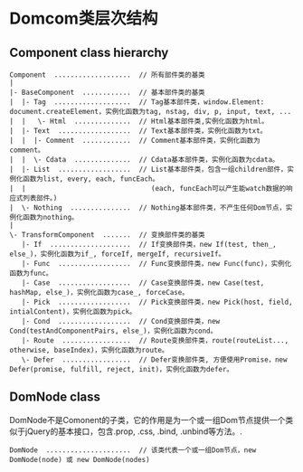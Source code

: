 # Domcom类层次结构

## Component class hierarchy
    Component  ...................  // 所有部件类的基类
    |
    |- BaseComponent  ............  // 基本部件类的基类
    |  |- Tag  ...................  // Tag基本部件类，window.Element: document.createElement，实例化函数为tag, nstag, div, p, input, text, ...
    |  |   \- Html  ..............  // Html基本部件类,实例化函数为html。
    |  |- Text  ..................  // Text基本部件类，实例化函数为txt。
    |  |  |- Comment  ............  // Comment基本部件类，实例化函数为comment。
    |  |  \- Cdata  ..............  // Cdata基本部件类，实例化函数为cdata。
    |  |- List  ..................  // List基本部件类，包含一组children部件，实例化函数为list, every, each, funcEach。
    |  |                               (each, funcEach可以产生能watch数据的响应式列表部件。)
    |  \- Nothing  ...............  // Nothing基本部件类，不产生任何Dom节点，实例化函数为nothing。
    |
    \- TransformComponent  .......  // 变换部件类的基类
       |- If  ....................  // If变换部件类，new If(test, then_, else_)，实例化函数为if_, forceIf, mergeIf, recursiveIf。
       |- Func  ..................  // Func变换部件类，new Func(func)，实例化函数为func。
       |- Case  ..................  // Case变换部件类，new Case(test, hashMap, else_)，实例化函数为case_, forceCase。
       |- Pick  ..................  // Pick变换部件类，new Pick(host, field, intialContent)，实例化函数为pick。
       |- Cond  ..................  // Cond变换部件类，new Cond(testAndComponentPairs, else_)，实例化函数为cond。
       |- Route  .................  // Route变换部件类，route(routeList..., otherwise, baseIndex)，实例化函数为route。
       \- Defer  .................  // Defer变换部件类, 方便使用Promise，new Defer(promise, fulfill, reject, init)，实例化函数为defer。

## DomNode class

DomNode不是Comonent的子类，它的作用是为一个或一组Dom节点提供一个类似于jQuery的基本接口，包含.prop, .css, .bind, .unbind等方法。.

    DomNode  .....................  // 该类代表一个或一组Dom节点，new DomNode(node) 或 new DomNode(nodes)